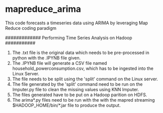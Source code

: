 # mapreduce_arima
This code forecasts a timeseries data using ARIMA by leveraging Map Reduce coding paradigm



############# Performing Time Series Analysis on Hadoop ###########

1. The .txt file is the original data which needs to be pre-processed in python with the .IPYNB file given.
2. The .IPYNB file will generate a CSV file named household_powerconsumption.csv, which has to be ingested into the Linux Server.
3. The file needs to be split using the 'split' command on the Linux server.
4. The file generated by the 'split' command need to be run on the Imputer.py file to clean the missing values using KNN Imputer.
5. The files generated have to be put on a Hadoop parition on HDFS.
6. The arima*.py files need to be run with the with the mapred streaming $HADOOP_HOME/bin/*.jar file to produce the output.
